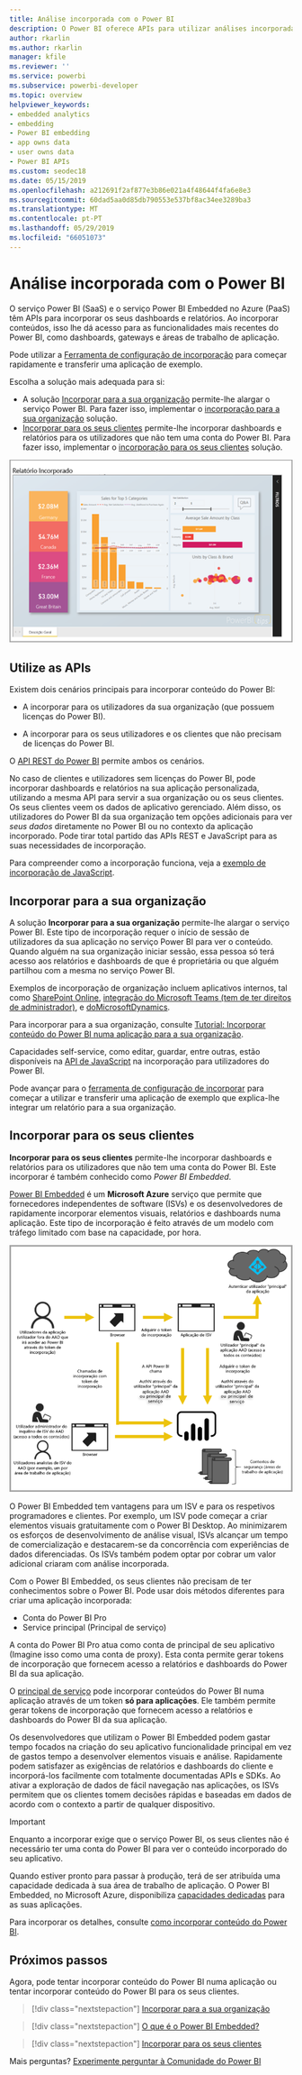 ```yaml
---
title: Análise incorporada com o Power BI
description: O Power BI oferece APIs para utilizar análises incorporadas nos seus dashboards e relatórios em aplicações. Saiba mais sobre a incorporação com o Power BI, num ambiente de PaaS e num ambiente de SaaS com software de análise incorporado, ferramentas de análise incorporadas ou ferramentas de business intelligence incorporadas.
author: rkarlin
ms.author: rkarlin
manager: kfile
ms.reviewer: ''
ms.service: powerbi
ms.subservice: powerbi-developer
ms.topic: overview
helpviewer_keywords:
- embedded analytics
- embedding
- Power BI embedding
- app owns data
- user owns data
- Power BI APIs
ms.custom: seodec18
ms.date: 05/15/2019
ms.openlocfilehash: a212691f2af877e3b86e021a4f48644f4fa6e8e3
ms.sourcegitcommit: 60dad5aa0d85db790553e537bf8ac34ee3289ba3
ms.translationtype: MT
ms.contentlocale: pt-PT
ms.lasthandoff: 05/29/2019
ms.locfileid: "66051073"
---
```

# <a name="embedded-analytics-with-power-bi"></a>Análise incorporada com o Power BI

O serviço Power BI (SaaS) e o serviço Power BI Embedded no Azure (PaaS) têm APIs para incorporar os seus dashboards e relatórios. Ao incorporar conteúdos, isso lhe dá acesso para as funcionalidades mais recentes do Power BI, como dashboards, gateways e áreas de trabalho de aplicação.

Pode utilizar a [Ferramenta de configuração de incorporação](https://aka.ms/embedsetup) para começar rapidamente e transferir uma aplicação de exemplo.

Escolha a solução mais adequada para si:

* A solução [Incorporar para a sua organização](embedding.md#embedding-for-your-organization) permite-lhe alargar o serviço Power BI. Para fazer isso, implementar o [incorporação para a sua organização](https://aka.ms/embedsetup/UserOwnsData) solução.
* [Incorporar para os seus clientes](embedding.md#embedding-for-your-customers) permite-lhe incorporar dashboards e relatórios para os utilizadores que não tem uma conta do Power BI. Para fazer isso, implementar o [incorporação para os seus clientes](https://aka.ms/embedsetup/AppOwnsData) solução.

![Exemplo de PBIE](media/what-can-you-do/what-can-you-do-02.png)

## <a name="use-apis"></a>Utilize as APIs

Existem dois cenários principais para incorporar conteúdo do Power BI:
- A incorporar para os utilizadores da sua organização (que possuem licenças do Power BI). 
 
- A incorporar para os seus utilizadores e os clientes que não precisam de licenças do Power BI. 

O [API REST do Power BI](https://docs.microsoft.com/rest/api/power-bi/) permite ambos os cenários.

No caso de clientes e utilizadores sem licenças do Power BI, pode incorporar dashboards e relatórios na sua aplicação personalizada, utilizando a mesma API para servir a sua organização ou os seus clientes. Os seus clientes veem os dados de aplicativo gerenciado. Além disso, os utilizadores do Power BI da sua organização tem opções adicionais para ver *seus dados* diretamente no Power BI ou no contexto da aplicação incorporado. Pode tirar total partido das APIs REST e JavaScript para as suas necessidades de incorporação.

Para compreender como a incorporação funciona, veja a [exemplo de incorporação de JavaScript](https://microsoft.github.io/PowerBI-JavaScript/demo/).

## <a name="embedding-for-your-organization"></a>Incorporar para a sua organização

A solução **Incorporar para a sua organização** permite-lhe alargar o serviço Power BI. Este tipo de incorporação requer o início de sessão de utilizadores da sua aplicação no serviço Power BI para ver o conteúdo. Quando alguém na sua organização iniciar sessão, essa pessoa só terá acesso aos relatórios e dashboards de que é proprietária ou que alguém partilhou com a mesma no serviço Power BI.

Exemplos de incorporação de organização incluem aplicativos internos, tal como [SharePoint Online](https://powerbi.microsoft.com/blog/integrate-power-bi-reports-in-sharepoint-online/), [integração do Microsoft Teams (tem de ter direitos de administrador)](https://powerbi.microsoft.com/blog/power-bi-teams-up-with-microsoft-teams/), e [doMicrosoftDynamics](https://docs.microsoft.com/dynamics365/customer-engagement/basics/add-edit-power-bi-visualizations-dashboard).

Para incorporar para a sua organização, consulte [Tutorial: Incorporar conteúdo do Power BI numa aplicação para a sua organização](embed-sample-for-your-organization.md).

Capacidades self-service, como editar, guardar, entre outras, estão disponíveis na [API de JavaScript](https://github.com/Microsoft/PowerBI-JavaScript) na incorporação para utilizadores do Power BI.

Pode avançar para o [ferramenta de configuração de incorporar](https://aka.ms/embedsetup/UserOwnsData) para começar a utilizar e transferir uma aplicação de exemplo que explica-lhe integrar um relatório para a sua organização.

## <a name="embedding-for-your-customers"></a>Incorporar para os seus clientes

**Incorporar para os seus clientes** permite-lhe incorporar dashboards e relatórios para os utilizadores que não tem uma conta do Power BI. Este incorporar é também conhecido como *Power BI Embedded*.

[Power BI Embedded](azure-pbie-what-is-power-bi-embedded.md) é um **Microsoft Azure** serviço que permite que fornecedores independentes de software (ISVs) e os desenvolvedores de rapidamente incorporar elementos visuais, relatórios e dashboards numa aplicação. Este tipo de incorporação é feito através de um modelo com tráfego limitado com base na capacidade, por hora.

![Fluxo de incorporação para incorporar para os seus clientes](media/embedding/powerbi-embed-flow.png)

O Power BI Embedded tem vantagens para um ISV e para os respetivos programadores e clientes. Por exemplo, um ISV pode começar a criar elementos visuais gratuitamente com o Power BI Desktop. Ao minimizarem os esforços de desenvolvimento de análise visual, ISVs alcançar um tempo de comercialização e destacarem-se da concorrência com experiências de dados diferenciadas. Os ISVs também podem optar por cobrar um valor adicional criaram com análise incorporada.

Com o Power BI Embedded, os seus clientes não precisam de ter conhecimentos sobre o Power BI. Pode usar dois métodos diferentes para criar uma aplicação incorporada:
- Conta do Power BI Pro 
- Service principal (Principal de serviço) 

A conta do Power BI Pro atua como conta de principal de seu aplicativo (Imagine isso como uma conta de proxy). Esta conta permite gerar tokens de incorporação que fornecem acesso a relatórios e dashboards do Power BI da sua aplicação.

O [principal de serviço](embed-service-principal.md) pode incorporar conteúdos do Power BI numa aplicação através de um token **só para aplicações**. Ele também permite gerar tokens de incorporação que fornecem acesso a relatórios e dashboards do Power BI da sua aplicação.

Os desenvolvedores que utilizam o Power BI Embedded podem gastar tempo focados na criação do seu aplicativo funcionalidade principal em vez de gastos tempo a desenvolver elementos visuais e análise. Rapidamente podem satisfazer as exigências de relatórios e dashboards do cliente e incorporá-los facilmente com totalmente documentadas APIs e SDKs. Ao ativar a exploração de dados de fácil navegação nas aplicações, os ISVs permitem que os clientes tomem decisões rápidas e baseadas em dados de acordo com o contexto a partir de qualquer dispositivo.

> [!IMPORTANT]
> Enquanto a incorporar exige que o serviço Power BI, os seus clientes não é necessário ter uma conta do Power BI para ver o conteúdo incorporado do seu aplicativo. 

Quando estiver pronto para passar à produção, terá de ser atribuída uma capacidade dedicada à sua área de trabalho de aplicação. O Power BI Embedded, no Microsoft Azure, disponibiliza [capacidades dedicadas](azure-pbie-create-capacity.md) para as suas aplicações.

Para incorporar os detalhes, consulte [como incorporar conteúdo do Power BI](embed-sample-for-customers.md).

## <a name="next-steps"></a>Próximos passos

Agora, pode tentar incorporar conteúdo do Power BI numa aplicação ou tentar incorporar conteúdo do Power BI para os seus clientes.

> [!div class="nextstepaction"]
> [Incorporar para a sua organização](embed-sample-for-your-organization.md)

> [!div class="nextstepaction"]
> [O que é o Power BI Embedded?](azure-pbie-what-is-power-bi-embedded.md)

> [!div class="nextstepaction"]
>[Incorporar para os seus clientes](embed-sample-for-customers.md)

Mais perguntas? [Experimente perguntar à Comunidade do Power BI](http://community.powerbi.com/)
